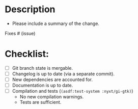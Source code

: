 # Description

- Please include a summary of the change.

Fixes # (issue)

# Checklist:

- [ ] Git branch state is mergable.
- [ ] Changelog is up to date (via a separate commit).
- [ ] New dependencies are accounted for.
- [ ] Documentation is up to date.
- [ ] Compilation and tests (`(asdf:test-system :nyxt/gi-gtk)`)
  - No new compilation warnings.
  - Tests are sufficient.
